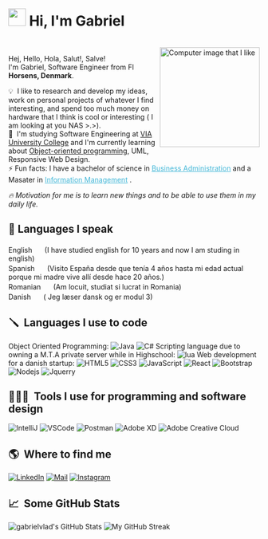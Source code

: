 # <img src="https://cdn.jsdelivr.net/gh/gabrielvlad/assets-cdn@main/PersonalGithubReadme/HandGreet.gif" width="35px" height="35px" />&nbsp;<b>Hi, I'm Gabriel</b>

<br>

<img alt="Computer image that I like" align="right" src="https://cdn.jsdelivr.net/gh/gabrielvlad/assets-cdn@main/PersonalGithubReadme/computer-illustration.png" width="200"/>
<p align="left">
  <p>Hej, Hello, Hola, Salut!, Salve!<br>
  I'm Gabriel, Software Engineer from <img alt="Flag of Denmark" src="https://cdn.jsdelivr.net/gh/gabrielvlad/assets-cdn@main/PersonalGithubReadme/Flag_of_Denmark.svg" width="14px"/> <b>Horsens, Denmark</b>.</p>

💡 &nbsp;I like to research and develop my ideas, work on personal projects of whatever I find interesting, and spend too
much money on hardware that I think is cool or interesting ( I am looking at you NAS >.>).\
🌱 &nbsp;I'm studying Software Engineering at <a href="https://www.via.dk/">VIA University College</a> and I'm currently learning about <a href="https://en.wikipedia.org/wiki/Object-oriented_programming">Object-oriented programming</a>, UML, Responsive Web Design.\
⚡ Fun facts: I have a bachelor of science in <a style="color:#45b8d8" href="https://en.wikipedia.org/wiki/Business_administration" target="_blank"><u>Business Administration</u></a> and a Masater in <a style="color:#45b8d8" href="https://en.wikipedia.org/wiki/Information_Management" target="_blank"><u>Information Management</u></a> .

*:fire:&nbsp;Motivation for me is to learn new things and to be able to use them in my daily life.*

## 💬&nbsp;Languages I speak ##

English <img src="https://cdn.jsdelivr.net/gh/gabrielvlad/assets-cdn@main/PersonalGithubReadme/Flag_of_the_United_Kingdom.svg" width="17px"/> (I have studied english for 10 years and now I am studing in english)<br>
Spanish <img src="https://cdn.jsdelivr.net/gh/gabrielvlad/assets-cdn@main/PersonalGithubReadme/Flag_of_Spain.svg" width="17px"/> (Visito España desde que tenía 4 años hasta mi edad actual porque mi madre vive allí desde hace 20 años.)<br>
Romanian <img src="https://cdn.jsdelivr.net/gh/gabrielvlad/assets-cdn@main/PersonalGithubReadme/Flag_of_Romania.svg" width="17"/> (Am locuit, studiat si lucrat in Romania)<br>
Danish <img src="https://cdn.jsdelivr.net/gh/gabrielvlad/assets-cdn@main/PersonalGithubReadme/Flag_of_Denmark.svg" width="17px"/> (
Jeg læser dansk og er modul 3)

<!--- Maybe mention that I also understand French and german, but I can't speak them -->

## 🪛 &nbsp;Languages I use to code ##

<p>
    Object Oriented Programming:
    <img alt="Java" src="https://img.shields.io/badge/-Java-007396?style=flat-square&logo=java&logoColor=white" />
    <img alt="C#" src="https://img.shields.io/badge/-C%23-239120?style=flat-square&logo=c-sharp&logoColor=white" />
    Scripting language due to owning a M.T.A private server while in Highschool:
    <img alt="lua" src="https://img.shields.io/badge/-Lua-2C2D72?style=flat-square&logo=lua&logoColor=white" />
    Web development for a danish startup:
    <img alt="HTML5" src="https://img.shields.io/badge/-HTML5-E34F26?style=flat-square&logo=html5&logoColor=white" />
    <img alt="CSS3" src="https://img.shields.io/badge/-CSS3-1572B6?style=flat-square&logo=css3" />
    <img alt="JavaScript" src="https://img.shields.io/badge/-JavaScript-black?style=flat-square&logo=javascript" />
    <img alt="React" src="https://img.shields.io/badge/-React-black?style=flat-square&logo=react" />
    <img alt="Bootstrap" src="https://img.shields.io/badge/-Bootstrap-563D7C?style=flat-square&logo=bootstrap" />
    <img alt="Nodejs" src="https://img.shields.io/badge/-Nodejs-black?style=flat-square&logo=Node.js" />
    <img alt="Jquerry" src="https://img.shields.io/badge/-Jquerry-0769AD?style=flat-square&logo=jquery" />
</p>

## 👨🏻‍💻 &nbsp;Tools I use for programming and software design ##

<p>
<img alt="IntelliJ" src="https://img.shields.io/badge/-IntelliJ-000000?style=flat&logo=IntelliJ-IDEA&logoColor=white" />
<img alt="VSCode" src="https://img.shields.io/badge/-Visual_Studio_Code-0078D7?style=flat-square&logo=visual%20studio%20code&logoColor=white" />
<img alt="Postman" src="https://img.shields.io/badge/-Postman-FF6C37?style=flat-square&logo=postman&logoColor=white" />
<img alt="Adobe XD" src="https://img.shields.io/badge/-Adobe_XD-FF61F6?style=flat-square&logo=adobe-xd&logoColor=white" />
<img alt="Adobe Creative Cloud" src="https://img.shields.io/badge/-Adobe_Creative_Cloud-DA1F26?style=flat-square&logo=adobe-creative-cloud&logoColor=white" />
</p>

## 🌎 &nbsp;Where to find me ##

<p>
    <a href="https://www.linkedin.com/in/gabrielvlad22/" target="_blank"><img alt="LinkedIn" src="https://img.shields.io/badge/-Linkedin-%230077B5.svg?&style=for-the-badge&logo=linkedin&logoColor=white" /></a>
    <a href="mailto:gabriel.vlad@outlook.dk" target="_blank"><img alt="Mail" src="https://img.shields.io/badge/-Mail-%23D14836.svg?&style=for-the-badge&logo=gmail&logoColor=white" /></a>  
    <a href="https://www.instagram.com/gabriel.vlad22/" target="_blank"><img alt="Instagram" src="https://img.shields.io/badge/-Instagram-E4405F?style=for-the-badge&logo=instagram&logoColor=white" /></a>
</p>

## 📈 &nbsp;Some GitHub Stats ##

<span align="left"></span>

![gabrielvlad's GitHub Stats](https://github-readme-stats.vercel.app/api?username=gabrielvlad&show_icons=true&hide_border=true&bg_color=3D3D3D&title_color=00E6FE&icon_color=00E6FE&text_color=FFFFFF)
</span>
<span align="right">
![My GitHub Streak](http://github-readme-streak-stats.herokuapp.com?user=gabrielvlad&hide_border=true&theme=black-ice&background=3D3D3D&stroke=00E6FE)
</span>


